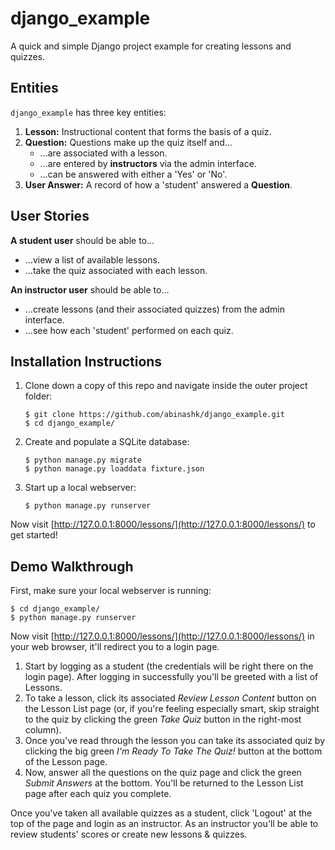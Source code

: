 # django_example

A quick and simple Django project example for creating lessons and quizzes. 

## Entities

`django_example` has three key entities:

1. **Lesson:** Instructional content that forms the basis of a quiz.
2. **Question:** Questions make up the quiz itself and...
    * ...are associated with a lesson.
    * ...are entered by **instructors** via the admin interface.
    * ...can be answered with either a 'Yes' or 'No'.
3. **User Answer:** A record of how a 'student' answered a **Question**.

## User Stories

**A student user** should be able to...
* ...view a list of available lessons.
* ...take the quiz associated with each lesson.

**An instructor user** should be able to...
* ...create lessons (and their associated quizzes) from the admin interface.
* ...see how each 'student' performed on each quiz.

## Installation Instructions

1. Clone down a copy of this repo and navigate inside the outer project folder:

    ```
    $ git clone https://github.com/abinashk/django_example.git
    $ cd django_example/
    ```

2. Create and populate a SQLite database:

    ```
    $ python manage.py migrate
    $ python manage.py loaddata fixture.json
    ```

3. Start up a local webserver:

    ```
    $ python manage.py runserver
    ```

Now visit [http://127.0.0.1:8000/lessons/](http://127.0.0.1:8000/lessons/) to get started!

## Demo Walkthrough

First, make sure your local webserver is running:

```
$ cd django_example/
$ python manage.py runserver
```

Now visit [http://127.0.0.1:8000/lessons/](http://127.0.0.1:8000/lessons/) in your web browser, it'll redirect you to a login page.

1. Start by logging as a student (the credentials will be right there on the login page). After logging in successfully you'll be greeted with a list of Lessons.
2. To take a lesson, click its associated _Review Lesson Content_ button on the Lesson List page (or, if you're feeling especially smart, skip straight to the quiz by clicking the green _Take Quiz_ button in the right-most column).
3. Once you've read through the lesson you can take its associated quiz by clicking the big green _I'm Ready To Take The Quiz!_ button at the bottom of the Lesson page.
4. Now, answer all the questions on the quiz page and click the green _Submit Answers_ at the bottom. You'll be returned to the Lesson List page after each quiz you complete.

Once you've taken all available quizzes as a student, click 'Logout' at the top of the page and login as an instructor. As an instructor you'll be able to review students' scores or create new lessons & quizzes.
